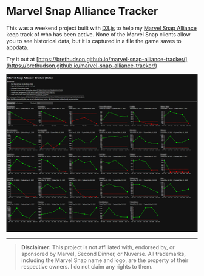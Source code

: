 # Marvel Snap Alliance Tracker

This was a weekend project built with [D3.js](https://d3js.org/) to help my [Marvel Snap Alliance](https://www.marvelsnap.com/home/newsdetail?id=7389829092880734981) keep track of who has been active. None of the Marvel Snap clients allow you to see historical data, but it is captured in a file the game saves to appdata.

Try it out at [https://brethudson.github.io/marvel-snap-alliance-tracker/](https://brethudson.github.io/marvel-snap-alliance-tracker/)

![Marvel Snap Alliance Tracker screenshot](/img/preview.png)

---

> **Disclaimer:** This project is not affiliated with, endorsed by, or sponsored by Marvel, Second Dinner, or Nuverse. All trademarks, including the Marvel Snap name and logo, are the property of their respective owners. I do not claim any rights to them.
